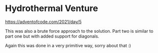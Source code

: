 Hydrothermal Venture
====================

https://adventofcode.com/2021/day/5

This was also a brute force approach to the solution. Part two is similar to part one but with added support for
diagonals.

Again this was done in a very primitive way, sorry about that :)
